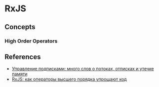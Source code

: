 # RxJS

## Concepts

### High Order Operators

## References

- [Управление подписками: много слов о потоках, отписках и утечке памяти](https://habr.com/ru/companies/nspk/articles/716770/)
- [RxJS: как операторы высшего порядка упрощают код](https://habr.com/ru/articles/757202/)
